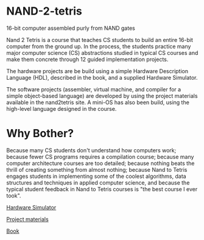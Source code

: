 # NAND-2-tetris
16-bit computer assembled purly from NAND gates

Nand 2 Tetris is a course that teaches CS students to build an entire 16-bit computer from the ground up. In the process, the students practice many major computer science (CS) abstractions studied in typical CS courses and make them concrete through 12 guided implementation projects.

The hardware projects are be build using a simple Hardware Description Language (HDL), described in the book, and a supplied Hardware Simulator.

The software projects (assembler, virtual machine, and compiler for a simple object-based language) are developed by using the project materials available in the nand2tetris site. A mini-OS has also been build, using the high-level language designed in the course.

# Why Bother?
Because many CS students don't understand how computers work; because fewer CS programs requires a compilation course; because many computer architecture courses are too detailed; because nothing beats the thrill of creating something from almost nothing; because Nand to Tetris engages students in implementing some of the coolest algorithms, data structures and techniques in applied computer science, and because the typical student feedback in Nand to Tetris courses is "the best course I ever took".

[Hardware Simulator](https://www.nand2tetris.org/software)

[Project materials](https://www.nand2tetris.org/course)

[Book](https://www.amazon.com/Elements-Computing-Systems-Building-Principles/dp/0262640686/ref=ed_oe_p)
